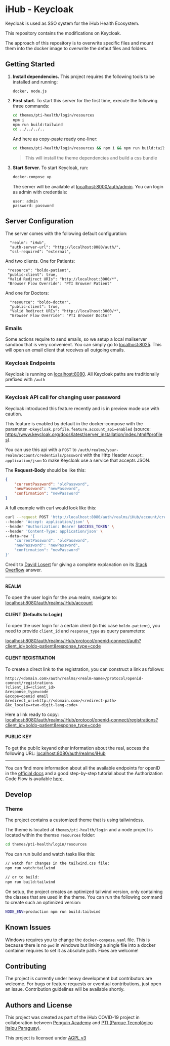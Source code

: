 # iHub - Keycloak

Keycloak is used as SSO system for the iHub Health Ecosystem.

This repository contains the modifications on Keycloak.

The approach of this repository is to overwrite specific files and mount them into the docker image to overwrite the defaut files and folders.

## Getting Started

1. **Install dependencies.** This project requires the following tools to be installed and running:

   `docker, node.js`

2. **First start.** To start this server for the first time, execute the following three commands:

   ```bash
   cd themes/pti-health/login/resources
   npm i
   npm run build:tailwind
   cd ../../../..
   ```

   And here as copy-paste ready one-liner:

   ```bash
   cd themes/pti-health/login/resources && npm i && npm run build:tailwind && cd ../../../..
   ```

   > This will install the theme dependencies and build a css bundle

3. **Start Server.** To start Keycloak, run:

   ```bash
   docker-compose up
   ```

   The server will be available at [localhost:8000/auth/admin](http://localhost:8080/auth/admin). You can login as admin with credentials:

   ```
   user: admin
   password: password
   ```

## Server Configuration

The server comes with the following default configuration:

      "realm": "iHub",
      "auth-server-url": "http://localhost:8080/auth/",
      "ssl-required": "external",

And two clients. One for Patients:

     "resource": "boldo-patient",
     "public-client": true,
     "Valid Redirect URIs": "http://localhost:3000/*",
     "Browser Flow Override": "PTI Browser Patient"

And one for Doctors:

      "resource": "boldo-doctor",
      "public-client": true,
      "Valid Redirect URIs": "http://localhost:3000/*",
      "Browser Flow Override": "PTI Browser Doctor"

### Emails

Some actions require to send emails, so we setup a local mailserver sandbox that is very convenient. You can simply go to [localhost:8025](http://localhost:8025/). This will open an email client that receives all outgoing emails.

### Keycloak Endpoints

Keycloak is running on [localhost:8080](http://localhost:8080). All Keycloak paths are traditionally prefixed with `/auth`

------------------

### Keycloak API call for changing user password

Keycloak introduced this feature recently and is in preview mode use with caution. 

This feature is enabled by default in the docker-compose with the parameter `-Dkeycloak.profile.feature.account_api=enabled` (source: https://www.keycloak.org/docs/latest/server_installation/index.html#profiles).

You can use this api with a `POST`  to  `/auth/realms/your-realm/account/credentials/password` with the Http Header `Accept: application/json` to make Keycloak use a service that accepts JSON. 

The **Request-Body** should be like this:

```json
{
    "currentPassword": "oldPassword",
    "newPassword": "newPassword",
    "confirmation": "newPassword"
}
```

A full example with curl would look like this:

```bash
curl --request POST 'http://localhost:8080/auth/realms/iHub/account/credentials/password' \
--header 'Accept: application/json' \
--header "Authorization: Bearer $ACCESS_TOKEN" \
--header 'Content-Type: application/json' \
--data-raw '{
    "currentPassword": "oldPassword",
    "newPassword": "newPassword",
    "confirmation": "newPassword"
}'
```

Credit to [David Losert](https://stackoverflow.com/users/2433589/david-losert) for giving a complete explanation on its [Stack Overflow](https://stackoverflow.com/questions/33910615/is-there-an-api-call-for-changing-user-password-on-keycloak) answer.  

-----------------------------------



#### REALM

To open the user login for the `iHub` realm, navigate to: [localhost:8080/auth/realms/iHub/account](http://localhost:8080/auth/realms/iHub/account)

#### CLIENT (Defaults to Login)

To open the user login for a certain client (in this case `boldo-patient`), you need to provide `client_id` and `response_type` as query parameters:

[localhost:8080/auth/realms/iHub/protocol/openid-connect/auth?client_id=boldo-patient&response_type=code](http://localhost:8080/auth/realms/iHub/protocol/openid-connect/auth?client_id=boldo-patient&response_type=code)

#### CLIENT REGISTRATION

To create a direct link to the registration, you can construct a link as follows:

```
http://<domain.com>/auth/realms/<realm-name>/protocol/openid-connect/registrations
?client_id=<client_id>
&response_type=code
&scope=openid email
&redirect_uri=http://<domain.com>/<redirect-path>
&kc_locale=<two-digit-lang-code>
```

Here a link ready to copy: [localhost:8080/auth/realms/iHub/protocol/openid-connect/registrations?client_id=boldo-patient&response_type=code](http://localhost:8080/auth/realms/iHub/protocol/openid-connect/registrations?client_id=boldo-patient&response_type=code)

#### PUBLIC KEY

To get the public keyand other information about the real, access the following URL: [localhost:8080/auth/realms/iHub](http://localhost:8080/auth/realms/iHub)

---

You can find more information about all the available endpoints for openID in the [official docs](https://www.keycloak.org/docs/latest/server_admin/#keycloak-server-oidc-uri-endpoints) and a good step-by-step tutorial about the Authorization Code Flow is available [here](https://www.appsdeveloperblog.com/keycloak-authorization-code-grant-example/).

## Develop

### Theme

The project contains a customized theme that is using tailwindcss.

The theme is located at `themes/pti-health/login` and a node project is located within the themse `resources` folder:

```bash
cd themes/pti-health/login/resources
```

You can run build and watch tasks like this:

```bash
// watch for changes in the tailwind.css file:
npm run watch:tailwind

// or to build:
npm run build:tailwind
```

On setup, the project creates an optimized tailwind version, only containing the classes that are used in the theme. You can run the following command to create such an optimized version:

```bash
NODE_ENV=production npm run build:tailwind
```

## Known Issues

Windows requires you to change the `docker-compose.yaml` file. This is because there is no `pwd` in windows but linking a single file into a docker container requires to set it as absolute path. Fixes are welcome!

## Contributing

The project is currently under heavy development but contributors are welcome. For bugs or feature requests or eventual contributions, just open an issue. Contribution guidelines will be available shortly.

## Authors and License

This project was created as part of the iHub COVID-19 project in collaboration between [Penguin Academy](https://penguin.academy) and [PTI (Parque Tecnológico Itaipu Paraguay)](http://pti.org.py).

This project is licensed under
[AGPL v3](LICENSE)
